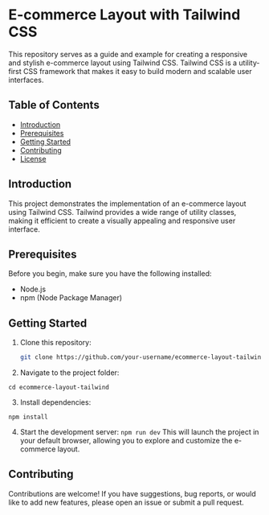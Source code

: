 # E-commerce Layout with Tailwind CSS

This repository serves as a guide and example for creating a responsive and stylish e-commerce layout using Tailwind CSS. Tailwind CSS is a utility-first CSS framework that makes it easy to build modern and scalable user interfaces.


## Table of Contents

- [Introduction](#introduction)
- [Prerequisites](#prerequisites)
- [Getting Started](#getting-started)
- [Contributing](#contributing)
- [License](#license)

## Introduction

This project demonstrates the implementation of an e-commerce layout using Tailwind CSS. Tailwind provides a wide range of utility classes, making it efficient to create a visually appealing and responsive user interface.

## Prerequisites

Before you begin, make sure you have the following installed:

- Node.js
- npm (Node Package Manager)

## Getting Started

1. Clone this repository:

   ```bash
   git clone https://github.com/your-username/ecommerce-layout-tailwind.git
   ```

2. Navigate to the project folder:

``
cd ecommerce-layout-tailwind
``

3. Install dependencies:

``
npm install
``

4. Start the development server:
``
npm run dev
``
This will launch the project in your default browser, allowing you to explore and customize the e-commerce layout.

## Contributing
Contributions are welcome! If you have suggestions, bug reports, or would like to add new features, please open an issue or submit a pull request.
